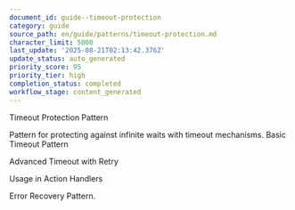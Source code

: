 ```yaml
---
document_id: guide--timeout-protection
category: guide
source_path: en/guide/patterns/timeout-protection.md
character_limit: 5000
last_update: '2025-08-21T02:13:42.376Z'
update_status: auto_generated
priority_score: 95
priority_tier: high
completion_status: completed
workflow_stage: content_generated
---
```

Timeout Protection Pattern

Pattern for protecting against infinite waits with timeout mechanisms. Basic Timeout Pattern

Advanced Timeout with Retry

Usage in Action Handlers

Error Recovery Pattern.
